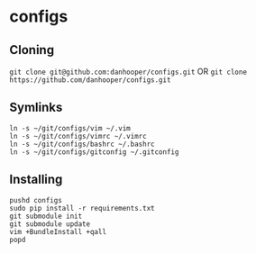 configs
=======
## Cloning

`git clone git@github.com:danhooper/configs.git` OR
`git clone https://github.com/danhooper/configs.git`

## Symlinks
```
ln -s ~/git/configs/vim ~/.vim
ln -s ~/git/configs/vimrc ~/.vimrc
ln -s ~/git/configs/bashrc ~/.bashrc
ln -s ~/git/configs/gitconfig ~/.gitconfig
```

## Installing
```
pushd configs
sudo pip install -r requirements.txt
git submodule init
git submodule update
vim +BundleInstall +qall
popd
```
